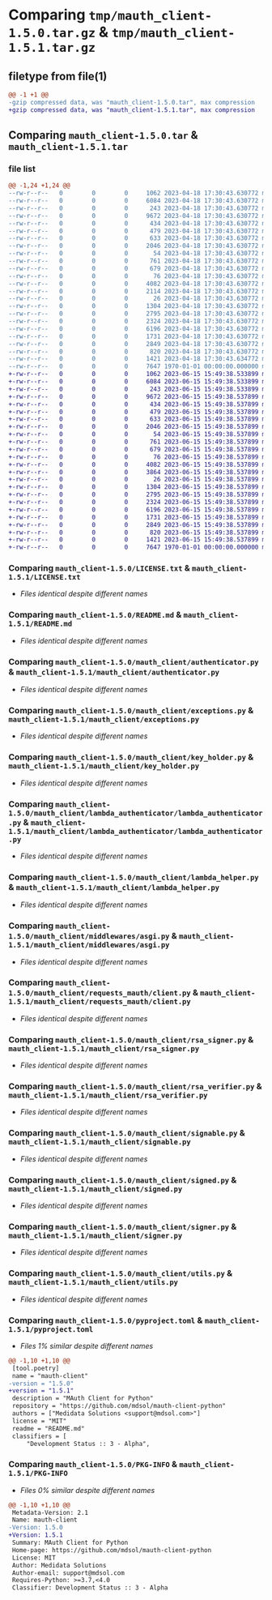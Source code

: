 # Comparing `tmp/mauth_client-1.5.0.tar.gz` & `tmp/mauth_client-1.5.1.tar.gz`

## filetype from file(1)

```diff
@@ -1 +1 @@
-gzip compressed data, was "mauth_client-1.5.0.tar", max compression
+gzip compressed data, was "mauth_client-1.5.1.tar", max compression
```

## Comparing `mauth_client-1.5.0.tar` & `mauth_client-1.5.1.tar`

### file list

```diff
@@ -1,24 +1,24 @@
--rw-r--r--   0        0        0     1062 2023-04-18 17:30:43.630772 mauth_client-1.5.0/LICENSE.txt
--rw-r--r--   0        0        0     6084 2023-04-18 17:30:43.630772 mauth_client-1.5.0/README.md
--rw-r--r--   0        0        0      243 2023-04-18 17:30:43.630772 mauth_client-1.5.0/mauth_client/__init__.py
--rw-r--r--   0        0        0     9672 2023-04-18 17:30:43.630772 mauth_client-1.5.0/mauth_client/authenticator.py
--rw-r--r--   0        0        0      434 2023-04-18 17:30:43.630772 mauth_client-1.5.0/mauth_client/config.py
--rw-r--r--   0        0        0      479 2023-04-18 17:30:43.630772 mauth_client-1.5.0/mauth_client/consts.py
--rw-r--r--   0        0        0      633 2023-04-18 17:30:43.630772 mauth_client-1.5.0/mauth_client/exceptions.py
--rw-r--r--   0        0        0     2046 2023-04-18 17:30:43.630772 mauth_client-1.5.0/mauth_client/key_holder.py
--rw-r--r--   0        0        0       54 2023-04-18 17:30:43.630772 mauth_client-1.5.0/mauth_client/lambda_authenticator/__init__.py
--rw-r--r--   0        0        0      761 2023-04-18 17:30:43.630772 mauth_client-1.5.0/mauth_client/lambda_authenticator/lambda_authenticator.py
--rw-r--r--   0        0        0      679 2023-04-18 17:30:43.630772 mauth_client-1.5.0/mauth_client/lambda_helper.py
--rw-r--r--   0        0        0       76 2023-04-18 17:30:43.630772 mauth_client-1.5.0/mauth_client/middlewares/__init__.py
--rw-r--r--   0        0        0     4082 2023-04-18 17:30:43.630772 mauth_client-1.5.0/mauth_client/middlewares/asgi.py
--rw-r--r--   0        0        0     2114 2023-04-18 17:30:43.630772 mauth_client-1.5.0/mauth_client/middlewares/wsgi.py
--rw-r--r--   0        0        0       26 2023-04-18 17:30:43.630772 mauth_client-1.5.0/mauth_client/requests_mauth/__init__.py
--rw-r--r--   0        0        0     1304 2023-04-18 17:30:43.630772 mauth_client-1.5.0/mauth_client/requests_mauth/client.py
--rw-r--r--   0        0        0     2795 2023-04-18 17:30:43.630772 mauth_client-1.5.0/mauth_client/rsa_signer.py
--rw-r--r--   0        0        0     2324 2023-04-18 17:30:43.630772 mauth_client-1.5.0/mauth_client/rsa_verifier.py
--rw-r--r--   0        0        0     6196 2023-04-18 17:30:43.630772 mauth_client-1.5.0/mauth_client/signable.py
--rw-r--r--   0        0        0     1731 2023-04-18 17:30:43.630772 mauth_client-1.5.0/mauth_client/signed.py
--rw-r--r--   0        0        0     2849 2023-04-18 17:30:43.630772 mauth_client-1.5.0/mauth_client/signer.py
--rw-r--r--   0        0        0      820 2023-04-18 17:30:43.630772 mauth_client-1.5.0/mauth_client/utils.py
--rw-r--r--   0        0        0     1421 2023-04-18 17:30:43.634772 mauth_client-1.5.0/pyproject.toml
--rw-r--r--   0        0        0     7647 1970-01-01 00:00:00.000000 mauth_client-1.5.0/PKG-INFO
+-rw-r--r--   0        0        0     1062 2023-06-15 15:49:38.533899 mauth_client-1.5.1/LICENSE.txt
+-rw-r--r--   0        0        0     6084 2023-06-15 15:49:38.533899 mauth_client-1.5.1/README.md
+-rw-r--r--   0        0        0      243 2023-06-15 15:49:38.533899 mauth_client-1.5.1/mauth_client/__init__.py
+-rw-r--r--   0        0        0     9672 2023-06-15 15:49:38.537899 mauth_client-1.5.1/mauth_client/authenticator.py
+-rw-r--r--   0        0        0      434 2023-06-15 15:49:38.537899 mauth_client-1.5.1/mauth_client/config.py
+-rw-r--r--   0        0        0      479 2023-06-15 15:49:38.537899 mauth_client-1.5.1/mauth_client/consts.py
+-rw-r--r--   0        0        0      633 2023-06-15 15:49:38.537899 mauth_client-1.5.1/mauth_client/exceptions.py
+-rw-r--r--   0        0        0     2046 2023-06-15 15:49:38.537899 mauth_client-1.5.1/mauth_client/key_holder.py
+-rw-r--r--   0        0        0       54 2023-06-15 15:49:38.537899 mauth_client-1.5.1/mauth_client/lambda_authenticator/__init__.py
+-rw-r--r--   0        0        0      761 2023-06-15 15:49:38.537899 mauth_client-1.5.1/mauth_client/lambda_authenticator/lambda_authenticator.py
+-rw-r--r--   0        0        0      679 2023-06-15 15:49:38.537899 mauth_client-1.5.1/mauth_client/lambda_helper.py
+-rw-r--r--   0        0        0       76 2023-06-15 15:49:38.537899 mauth_client-1.5.1/mauth_client/middlewares/__init__.py
+-rw-r--r--   0        0        0     4082 2023-06-15 15:49:38.537899 mauth_client-1.5.1/mauth_client/middlewares/asgi.py
+-rw-r--r--   0        0        0     3864 2023-06-15 15:49:38.537899 mauth_client-1.5.1/mauth_client/middlewares/wsgi.py
+-rw-r--r--   0        0        0       26 2023-06-15 15:49:38.537899 mauth_client-1.5.1/mauth_client/requests_mauth/__init__.py
+-rw-r--r--   0        0        0     1304 2023-06-15 15:49:38.537899 mauth_client-1.5.1/mauth_client/requests_mauth/client.py
+-rw-r--r--   0        0        0     2795 2023-06-15 15:49:38.537899 mauth_client-1.5.1/mauth_client/rsa_signer.py
+-rw-r--r--   0        0        0     2324 2023-06-15 15:49:38.537899 mauth_client-1.5.1/mauth_client/rsa_verifier.py
+-rw-r--r--   0        0        0     6196 2023-06-15 15:49:38.537899 mauth_client-1.5.1/mauth_client/signable.py
+-rw-r--r--   0        0        0     1731 2023-06-15 15:49:38.537899 mauth_client-1.5.1/mauth_client/signed.py
+-rw-r--r--   0        0        0     2849 2023-06-15 15:49:38.537899 mauth_client-1.5.1/mauth_client/signer.py
+-rw-r--r--   0        0        0      820 2023-06-15 15:49:38.537899 mauth_client-1.5.1/mauth_client/utils.py
+-rw-r--r--   0        0        0     1421 2023-06-15 15:49:38.537899 mauth_client-1.5.1/pyproject.toml
+-rw-r--r--   0        0        0     7647 1970-01-01 00:00:00.000000 mauth_client-1.5.1/PKG-INFO
```

### Comparing `mauth_client-1.5.0/LICENSE.txt` & `mauth_client-1.5.1/LICENSE.txt`

 * *Files identical despite different names*

### Comparing `mauth_client-1.5.0/README.md` & `mauth_client-1.5.1/README.md`

 * *Files identical despite different names*

### Comparing `mauth_client-1.5.0/mauth_client/authenticator.py` & `mauth_client-1.5.1/mauth_client/authenticator.py`

 * *Files identical despite different names*

### Comparing `mauth_client-1.5.0/mauth_client/exceptions.py` & `mauth_client-1.5.1/mauth_client/exceptions.py`

 * *Files identical despite different names*

### Comparing `mauth_client-1.5.0/mauth_client/key_holder.py` & `mauth_client-1.5.1/mauth_client/key_holder.py`

 * *Files identical despite different names*

### Comparing `mauth_client-1.5.0/mauth_client/lambda_authenticator/lambda_authenticator.py` & `mauth_client-1.5.1/mauth_client/lambda_authenticator/lambda_authenticator.py`

 * *Files identical despite different names*

### Comparing `mauth_client-1.5.0/mauth_client/lambda_helper.py` & `mauth_client-1.5.1/mauth_client/lambda_helper.py`

 * *Files identical despite different names*

### Comparing `mauth_client-1.5.0/mauth_client/middlewares/asgi.py` & `mauth_client-1.5.1/mauth_client/middlewares/asgi.py`

 * *Files identical despite different names*

### Comparing `mauth_client-1.5.0/mauth_client/requests_mauth/client.py` & `mauth_client-1.5.1/mauth_client/requests_mauth/client.py`

 * *Files identical despite different names*

### Comparing `mauth_client-1.5.0/mauth_client/rsa_signer.py` & `mauth_client-1.5.1/mauth_client/rsa_signer.py`

 * *Files identical despite different names*

### Comparing `mauth_client-1.5.0/mauth_client/rsa_verifier.py` & `mauth_client-1.5.1/mauth_client/rsa_verifier.py`

 * *Files identical despite different names*

### Comparing `mauth_client-1.5.0/mauth_client/signable.py` & `mauth_client-1.5.1/mauth_client/signable.py`

 * *Files identical despite different names*

### Comparing `mauth_client-1.5.0/mauth_client/signed.py` & `mauth_client-1.5.1/mauth_client/signed.py`

 * *Files identical despite different names*

### Comparing `mauth_client-1.5.0/mauth_client/signer.py` & `mauth_client-1.5.1/mauth_client/signer.py`

 * *Files identical despite different names*

### Comparing `mauth_client-1.5.0/mauth_client/utils.py` & `mauth_client-1.5.1/mauth_client/utils.py`

 * *Files identical despite different names*

### Comparing `mauth_client-1.5.0/pyproject.toml` & `mauth_client-1.5.1/pyproject.toml`

 * *Files 1% similar despite different names*

```diff
@@ -1,10 +1,10 @@
 [tool.poetry]
 name = "mauth-client"
-version = "1.5.0"
+version = "1.5.1"
 description = "MAuth Client for Python"
 repository = "https://github.com/mdsol/mauth-client-python"
 authors = ["Medidata Solutions <support@mdsol.com>"]
 license = "MIT"
 readme = "README.md"
 classifiers = [
     "Development Status :: 3 - Alpha",
```

### Comparing `mauth_client-1.5.0/PKG-INFO` & `mauth_client-1.5.1/PKG-INFO`

 * *Files 0% similar despite different names*

```diff
@@ -1,10 +1,10 @@
 Metadata-Version: 2.1
 Name: mauth-client
-Version: 1.5.0
+Version: 1.5.1
 Summary: MAuth Client for Python
 Home-page: https://github.com/mdsol/mauth-client-python
 License: MIT
 Author: Medidata Solutions
 Author-email: support@mdsol.com
 Requires-Python: >=3.7,<4.0
 Classifier: Development Status :: 3 - Alpha
```

